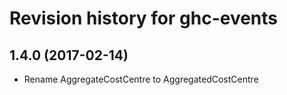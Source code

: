 # Revision history for ghc-events

## 1.4.0 (2017-02-14)

* Rename AggregateCostCentre to AggregatedCostCentre
